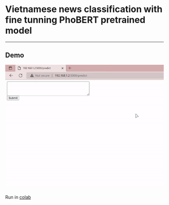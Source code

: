 # Vietnamese news classification with fine tunning PhoBERT pretrained model

***

## Demo

![Demo](https://github.com/vuthanhdatt/vietnamese_news_classify/blob/main/data/demo.gif?raw=true)

Run in [colab](https://colab.research.google.com/drive/1Tu9Rwr_HRvQNWZaSWMBBuNEMZQ6905p1?usp=sharing)

